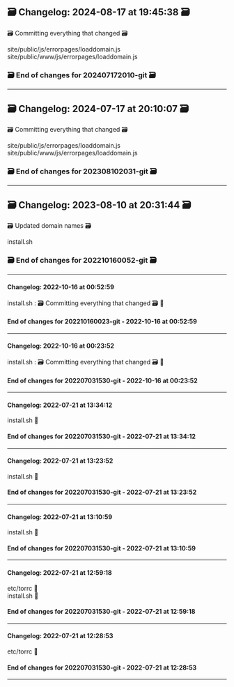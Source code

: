 ## 🗃️ Changelog: 2024-08-17 at 19:45:38 🗃️  

🗃️ Committing everything that changed 🗃️  
  
  
site/public/js/errorpages/loaddomain.js  
site/public/www/js/errorpages/loaddomain.js  


### 🗃️ End of changes for 202407172010-git 🗃️  

----  
## 🗃️ Changelog: 2024-07-17 at 20:10:07 🗃️  

🗃️ Committing everything that changed 🗃️  
  
  
site/public/js/errorpages/loaddomain.js  
site/public/www/js/errorpages/loaddomain.js  


### 🗃️ End of changes for 202308102031-git 🗃️  

----  
## 🗃️ Changelog: 2023-08-10 at 20:31:44 🗃️  

🗃️ Updated domain names 🗃️  
  
  
install.sh  


### 🗃️ End of changes for 202210160052-git 🗃️  

----  
#### Changelog: 2022-10-16 at 00:52:59  

install.sh : 🗃️ Committing everything that changed 🗃️ 🚀  
  
#### End of changes for 202210160023-git - 2022-10-16 at 00:52:59  
  
----  
  
#### Changelog: 2022-10-16 at 00:23:52  

install.sh : 🗃️ Committing everything that changed 🗃️ 🚀  
  
#### End of changes for 202207031530-git - 2022-10-16 at 00:23:52  
  
----  
  
#### Changelog: 2022-07-21 at 13:34:12  
  
install.sh      🚀  
  
#### End of changes for 202207031530-git - 2022-07-21 at 13:34:12  
  
----  
  
#### Changelog: 2022-07-21 at 13:23:52  
  
install.sh      🚀  
  
#### End of changes for 202207031530-git - 2022-07-21 at 13:23:52  
  
----  
  
#### Changelog: 2022-07-21 at 13:10:59  
  
install.sh      🚀  
  
#### End of changes for 202207031530-git - 2022-07-21 at 13:10:59  
  
----  
  
#### Changelog: 2022-07-21 at 12:59:18  
  
etc/torrc      🚀  
install.sh      🚀  
  
#### End of changes for 202207031530-git - 2022-07-21 at 12:59:18  
  
----  
  
#### Changelog: 2022-07-21 at 12:28:53  
  
etc/torrc      🚀  
  
#### End of changes for 202207031530-git - 2022-07-21 at 12:28:53  
  
----  
  
